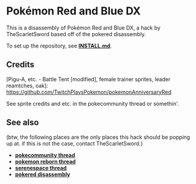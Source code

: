 # Pokémon Red and Blue DX

This is a disassembly of Pokémon Red and Blue DX, a hack by TheScarletSword based off of the pokered disassembly.

To set up the repository, see [**INSTALL.md**](INSTALL.md).

## Credits

[Sanqui / Sanky - Porting of Crystal audio engine, instant text (rewritten), separation of trainer ids, porting of pinball music]: https://github.com/sanqui/pokered-randomizer
[FroggestSpirit - Some songs from CrystalComplete, porting of TCG/Pinbal music, worked on the colorized patch]: https://github.com/froggestspirit/crystalcomplete
[Drenn - colorized patch]: https://github.com/dannye/pokered-gbc
[Danny-E - Gen 2 Graphics Patch HUD / Pokemon Red Colorized]: https://github.com/dannye/pokered-gbc
[Mateo - Running Shoes, Field Moves (additional credit to Yenatch), Ingame trade name OTs]: https://github.com/TheFakeMateo/RedPlusPlus
[ShantyTown - Battle Factory (modified), Shiny Pokemon (modified), max DV/shiny ball idea, lucky egg/amulet coin code (modified)]: https://github.com/huderlem/pokered_battle_factory
[dabomstew (+ luckytyphlosion) - stronger AI (modified)]: https://github.com/luckytyphlosion/pokered-challenge
[Pigu-A, etc. - Battle Tent [modified], female trainer sprites, leader reamtches, oak]: https://github.com/TwitchPlaysPokemon/pokemonAnniversaryRed

See sprite credits and etc. in the pokecommunity thread or somethin'.

## See also

(btw, the following places are the only places this hack should be popping up at. if this is not the case, contact TheScarletSword.)

* [**pokecommunity thread**][pokecommunity]
* [**pokemon reborn thread**][reborn]
* [**serenespace thread**][serenespace]
* [**pokered disassembly**][pokered]

[pokecommunity]: http://www.pokecommunity.com/showthread.php?t=360339
[reborn]: http://www.pokemonreborn.com/forum/index.php?showtopic=19254
[serenespace]: http://s15.zetaboards.com/SereneSpace/topic/8289096/1/
[pokered]: https://github.com/pret/pokered